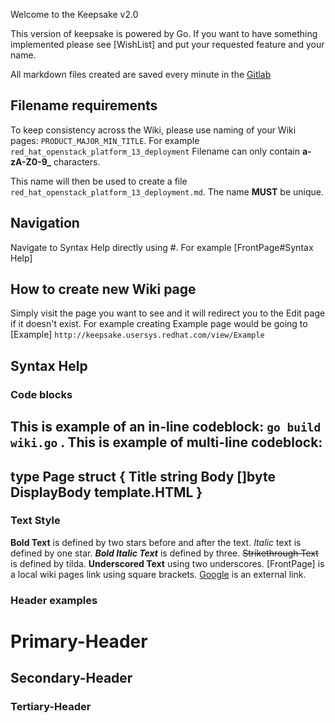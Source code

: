 Welcome to the Keepsake v2.0

This version of keepsake is powered by Go. If you want to have something implemented please see [WishList] and put your requested feature and your name.

All markdown files created are saved every minute in the [Gitlab](https://gitlab.cee.redhat.com/sbr-stack/keepsake/)

## Filename requirements
To keep consistency across the Wiki, please use naming of your Wiki pages: `PRODUCT_MAJOR_MIN_TITLE`. For example `red_hat_openstack_platform_13_deployment`
Filename can only contain **a-zA-Z0-9_** characters.

This name will then be used to create a file `red_hat_openstack_platform_13_deployment.md`. The name **MUST** be unique.

## Navigation
Navigate to Syntax Help directly using #. For example [FrontPage#Syntax Help]

## How to create new Wiki page
Simply visit the page you want to see and it will redirect you to the Edit page if it doesn't exist.
For example creating Example page would be going to [Example] `http://keepsake.usersys.redhat.com/view/Example` 

## Syntax Help
### Code blocks
This is example of an in-line codeblock: `go build wiki.go` .
This is example of multi-line codeblock:
----
type Page struct {
	Title string
	Body  []byte
        DisplayBody template.HTML
}
----
### Text Style
**Bold Text** is defined by two stars before and after the text.
*Italic* text is defined by one star.
***Bold Italic Text*** is defined by three.
~~Strikethrough Text~~ is defined by tilda.
__Underscored Text__ using two underscores.
[FrontPage] is a local wiki pages link using square brackets.
[Google](https://www.google.com) is an external link.

### Header examples
# Primary-Header
## Secondary-Header 
### Tertiary-Header

